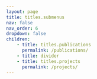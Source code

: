 ```yaml
---
layout: page
title: titles.submenus
nav: false
nav_order: 6
dropdown: false
children:
    - title: titles.publications
      permalink: /publications/
    - title: divider
    - title: titles.projects
      permalink: /projects/
---
```

